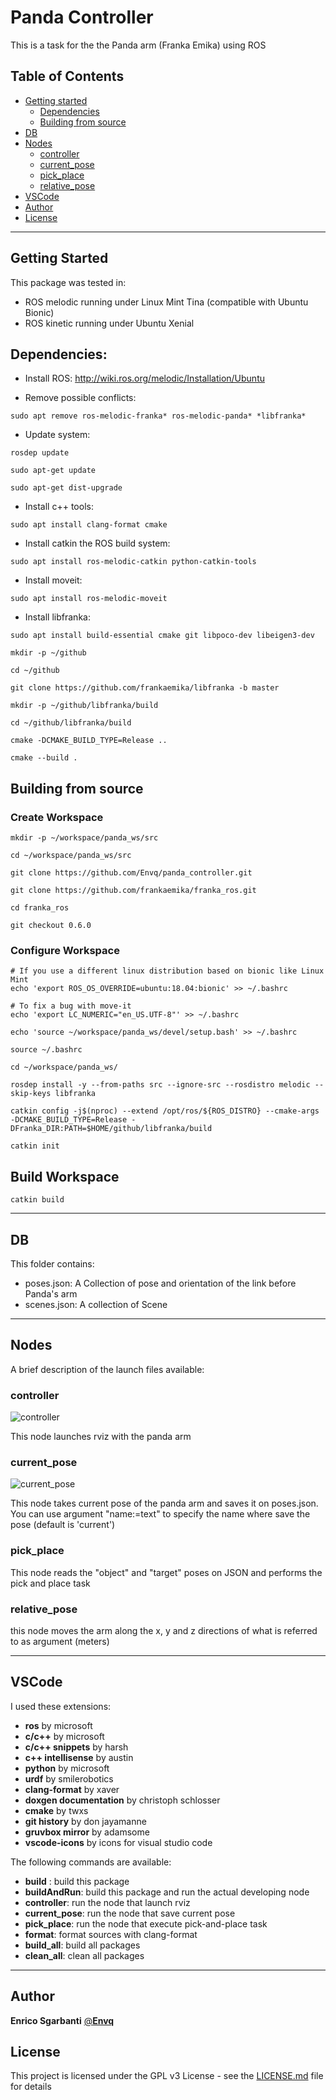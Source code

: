 # Panda Controller

This is a task for the the Panda arm (Franka Emika) using ROS



## Table of Contents

* [Getting started](#getting-started)
  * [Dependencies](#dependencies)
  * [Building from source](#building-from-source)
* [DB](#DB)
* [Nodes](#nodes)
  * [controller](#controller)
  * [current_pose](#current_pose)
  * [pick_place](#pick_place)
  * [relative_pose](#relative_pose)
* [VSCode](#vscode)
* [Author](#author)
* [License](#license)



---
## Getting Started

This package was tested in:
- ROS melodic running under Linux Mint Tina (compatible with Ubuntu Bionic)
- ROS kinetic running under Ubuntu Xenial



## Dependencies:

- Install ROS:
http://wiki.ros.org/melodic/Installation/Ubuntu


- Remove possible conflicts: 
~~~
sudo apt remove ros-melodic-franka* ros-melodic-panda* *libfranka*
~~~


- Update system:
~~~
rosdep update

sudo apt-get update

sudo apt-get dist-upgrade
~~~


- Install c++ tools:
~~~
sudo apt install clang-format cmake
~~~


- Install catkin the ROS build system:
~~~
sudo apt install ros-melodic-catkin python-catkin-tools
~~~


- Install moveit:
~~~
sudo apt install ros-melodic-moveit
~~~


- Install libfranka:
~~~
sudo apt install build-essential cmake git libpoco-dev libeigen3-dev

mkdir -p ~/github

cd ~/github

git clone https://github.com/frankaemika/libfranka -b master

mkdir -p ~/github/libfranka/build

cd ~/github/libfranka/build

cmake -DCMAKE_BUILD_TYPE=Release ..

cmake --build .
~~~



## Building from source

### Create Workspace
~~~
mkdir -p ~/workspace/panda_ws/src

cd ~/workspace/panda_ws/src

git clone https://github.com/Envq/panda_controller.git

git clone https://github.com/frankaemika/franka_ros.git

cd franka_ros

git checkout 0.6.0
~~~


### Configure Workspace
~~~
# If you use a different linux distribution based on bionic like Linux Mint
echo 'export ROS_OS_OVERRIDE=ubuntu:18.04:bionic' >> ~/.bashrc

# To fix a bug with move-it
echo 'export LC_NUMERIC="en_US.UTF-8"' >> ~/.bashrc

echo 'source ~/workspace/panda_ws/devel/setup.bash' >> ~/.bashrc

source ~/.bashrc

cd ~/workspace/panda_ws/

rosdep install -y --from-paths src --ignore-src --rosdistro melodic --skip-keys libfranka

catkin config -j$(nproc) --extend /opt/ros/${ROS_DISTRO} --cmake-args -DCMAKE_BUILD_TYPE=Release -DFranka_DIR:PATH=$HOME/github/libfranka/build

catkin init
~~~


## Build Workspace
~~~
catkin build
~~~


---
## DB
This folder contains:
- poses.json: A Collection of pose and orientation of the link before Panda's arm
- scenes.json: A collection of Scene


---
## Nodes
A brief description of the launch files available:

 ### **controller**
![controller](screenshot/controller.png?raw=true "controller")

This node launches rviz with the panda arm

 ### **current_pose**
![current_pose](screenshot/current_pose.png?raw=true "current_pose")

This node takes current pose of the panda arm and saves it on poses.json. You can use argument "name:=text" to specify the name where save the pose (default is 'current')

 ### **pick_place**

This node reads the "object" and "target" poses on JSON and performs the pick and place task


### **relative_pose**

this node moves the arm along the x, y and z directions of what is referred to as argument (meters)


---
## VSCode
I used these extensions:
- **ros** by microsoft
- **c/c++** by microsoft
- **c/c++ snippets** by harsh
- **c++ intellisense** by austin
- **python** by microsoft
- **urdf** by smilerobotics
- **clang-format** by xaver
- **doxgen documentation** by christoph schlosser
- **cmake** by twxs
- **git history** by don jayamanne
- **gruvbox mirror** by adamsome
- **vscode-icons** by icons for visual studio code


The following commands are available:
- **build** : build this package
- **buildAndRun**: build this package and run the actual developing node
- **controller**: run the node that launch rviz
- **current_pose**: run the node that save current pose
- **pick_place**: run the node that execute pick-and-place task
- **format**: format sources with clang-format
- **build_all**: build all packages
- **clean_all**: clean all packages


---
## Author

**Enrico Sgarbanti** [@**Envq**](https://github.com/Envq)


## License

This project is licensed under the GPL v3 License - see the [LICENSE.md](LICENSE.md) file for details